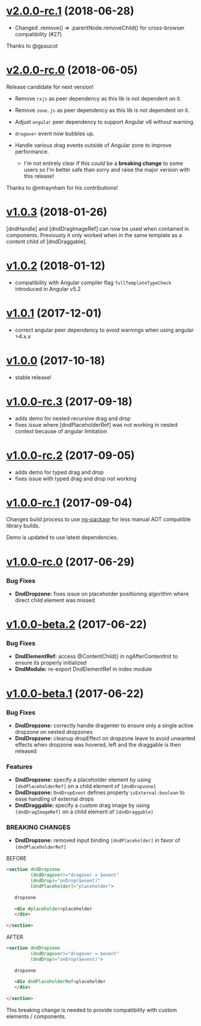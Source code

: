 <a name="v2.0.0-rc.0"></a>
# [v2.0.0-rc.1](https://github.com/reppners/ngx-drag-drop/compare/v2.0.0-rc.0...v2.0.0-rc.1) (2018-06-28)

* Changed .remove() => .parentNode.removeChild() for cross-browser compatibility (#27)

Thanks to @gpaucot


<a name="v2.0.0-rc.0"></a>
# [v2.0.0-rc.0](https://github.com/reppners/ngx-drag-drop/compare/v1.0.3...v2.0.0-rc.0) (2018-06-05)

Release candidate for next version!

* Remove `rxjs` as peer dependency as this lib is not dependent on it.

* Remove `zone.js` as peer dependency as this lib is not dependent on it.

* Adjust `angular` peer dependency to support Angular v6 without warning.

* `dragover` event now bubbles up.

* Handle various drag events outside of Angular zone to improve performance.
  * I'm not entirely clear if this *could* be a **breaking change** to some users so I'm better safe than sorry and raise the major version with this release!

Thanks to @mtraynham for his contributions!


<a name="v1.0.3"></a>
# [v1.0.3](https://github.com/reppners/ngx-drag-drop/compare/v1.0.2...v1.0.3) (2018-01-26)

[dndHandle] and [dndDragImageRef] can now be used when contained in components.
Previously it only worked when in the same template as a content child of [dndDraggable].


<a name="v1.0.2"></a>
# [v1.0.2](https://github.com/reppners/ngx-drag-drop/compare/v1.0.1...v1.0.2) (2018-01-12)

* compatibility with Angular compiler flag `fullTemplateTypeCheck` introduced in Angular v5.2


<a name="v1.0.1"></a>
# [v1.0.1](https://github.com/reppners/ngx-drag-drop/compare/v1.0.0...v1.0.1) (2017-12-01)

* correct angular peer dependency to avoid warnings when using angular >4.x.x


<a name="v1.0.0"></a>
# [v1.0.0](https://github.com/reppners/ngx-drag-drop/compare/v1.0.0-rc.3...v1.0.0) (2017-10-18)

* stable release! 


<a name="v1.0.0-rc.3"></a>
# [v1.0.0-rc.3](https://github.com/reppners/ngx-drag-drop/compare/v1.0.0-rc.2...v1.0.0-rc.3) (2017-09-18)

* adds demo for nested recursive drag and drop
* fixes issue where [dndPlaceholderRef] was not working in nested context because of angular limitation


<a name="v1.0.0-rc.2"></a>
# [v1.0.0-rc.2](https://github.com/reppners/ngx-drag-drop/compare/v1.0.0-rc.1...v1.0.0-rc.2) (2017-09-05)

* adds demo for typed drag and drop
* fixes issue with typed drag and drop not working


<a name="v1.0.0-rc.1"></a>
# [v1.0.0-rc.1](https://github.com/reppners/ngx-drag-drop/compare/v1.0.0-rc.0...v1.0.0-rc.1) (2017-09-04)

Changes build process to use [ng-packagr](https://github.com/dherges/ng-packagr) for less manual AOT compatible
library builds.

Demo is updated to use latest dependencies.


<a name="v1.0.0-rc.0"></a>
# [v1.0.0-rc.0](https://github.com/reppners/ngx-drag-drop/compare/v1.0.0-beta.2...v1.0.0-rc.0) (2017-06-29)

### Bug Fixes

* **DndDropzone:** fixes issue on placeholder positioning algorithm where direct child element was missed


<a name="v1.0.0-beta.2"></a>
# [v1.0.0-beta.2](https://github.com/reppners/ngx-drag-drop/compare/v1.0.0-beta.1...v1.0.0-beta.2) (2017-06-22)

### Bug Fixes

* **DndElementRef:** access @ContentChild() in ngAfterContentInit to ensure its properly initialized
* **DndModule:** re-export DndElementRef in index module


<a name="v1.0.0-beta.1"></a>
# [v1.0.0-beta.1](https://github.com/reppners/ngx-drag-drop/compare/v1.0.0-beta.0...v1.0.0-beta.1) (2017-06-22)

### Bug Fixes

* **DndDropzone:** correctly handle dragenter to ensure only a single active dropzone on nested dropzones
* **DndDropzone:** cleanup dropEffect on dropzone leave to avoid unwanted effects when dropzone was hovered, left and the draggable is then released


### Features

* **DndDropzone:** specify a placeholder element by using `[dndPlaceholderRef]` on a child element of `[dndDropzone]`
* **DndDropzone:** `DndDropEvent` defines property `isExternal:boolean` to ease handling of external drops
* **DndDraggable:** specify a custom drag image by using `[dndDragImageRef]` on a child element of `[dndDraggable]`


### BREAKING CHANGES

* **DndDropzone:** removed input binding `[dndPlaceholder]` in favor of `[dndPlaceholderRef]`

BEFORE
```HTML
<section dndDropzone
         (dndDragover)="dragover = $event"
         (dndDrop)="onDrop($event)"
         [dndPlaceholder]="placeholder">
   
   dropzone
   
   <div #placeholder>placeholder
   </div>
   
</section>
```

AFTER
```HTML
<section dndDropzone
         (dndDragover)="dragover = $event"
         (dndDrop)="onDrop($event)">
   
   dropzone
   
   <div dndPlaceholderRef>placeholder
   </div>
   
</section>
```

This breaking change is needed to provide compatibility with custom elements / components.

